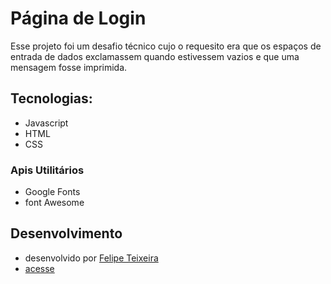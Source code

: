 # Página de  Login
Esse projeto foi um desafio técnico cujo o requesito era que os espaços de entrada de dados exclamassem quando estivessem vazios e que uma mensagem fosse imprimida.

## Tecnologias:

- Javascript
- HTML
- CSS
### Apis Utilitários

- Google Fonts
- font Awesome

## Desenvolvimento

- desenvolvido por [Felipe Teixeira](https://www.instagram.com/lipecode/)
- [acesse](https://feppeli.github.io/To-do-List-js/)
